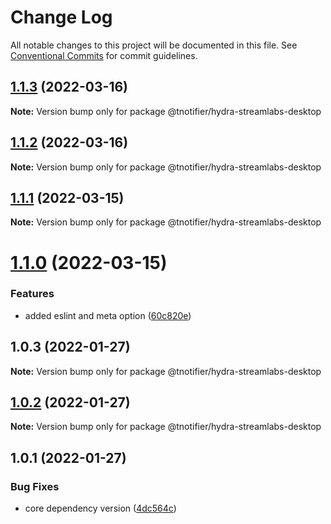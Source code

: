 # Change Log

All notable changes to this project will be documented in this file.
See [Conventional Commits](https://conventionalcommits.org) for commit guidelines.

## [1.1.3](https://github.com/tnotifier/hydra/compare/@tnotifier/hydra-streamlabs-desktop@1.1.2...@tnotifier/hydra-streamlabs-desktop@1.1.3) (2022-03-16)

**Note:** Version bump only for package @tnotifier/hydra-streamlabs-desktop





## [1.1.2](https://github.com/tnotifier/hydra/compare/@tnotifier/hydra-streamlabs-desktop@1.1.1...@tnotifier/hydra-streamlabs-desktop@1.1.2) (2022-03-16)

**Note:** Version bump only for package @tnotifier/hydra-streamlabs-desktop





## [1.1.1](https://github.com/tnotifier/hydra/compare/@tnotifier/hydra-streamlabs-desktop@1.1.0...@tnotifier/hydra-streamlabs-desktop@1.1.1) (2022-03-15)

**Note:** Version bump only for package @tnotifier/hydra-streamlabs-desktop





# [1.1.0](https://github.com/tnotifier/hydra/compare/@tnotifier/hydra-streamlabs-desktop@1.0.3...@tnotifier/hydra-streamlabs-desktop@1.1.0) (2022-03-15)


### Features

* added eslint and meta option ([60c820e](https://github.com/tnotifier/hydra/commit/60c820e6c53250cdf3d35925a269e2142e2e89cf))





## 1.0.3 (2022-01-27)

**Note:** Version bump only for package @tnotifier/hydra-streamlabs-desktop





## [1.0.2](https://github.com/tnotifier/hydra/compare/@tnotifier/hydra-streamlabs-desktop@1.0.1...@tnotifier/hydra-streamlabs-desktop@1.0.2) (2022-01-27)

**Note:** Version bump only for package @tnotifier/hydra-streamlabs-desktop





## 1.0.1 (2022-01-27)


### Bug Fixes

* core dependency version ([4dc564c](https://github.com/tnotifier/hydra/commit/4dc564cbff42c3780f0b32d1867a7dce97b27a28))
